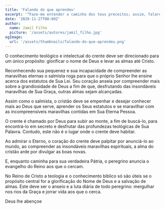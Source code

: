 ```yaml
---
title: 'Falando do que aprendeu'
excerpt: '“Faze-me entender o caminho dos teus preceitos; assim, falarei das tuas maravilhas” – Salmo 119.27'
date: '2020-11-27T08:00Z'
author:
  name: Jamil Filho
  picture: '/assets/autores/jamil_filho.jpg'
ogImage:
  url: '/assets/thumbnails/falando-do-que-aprendeu.png'
---
```


O conhecimento teológico e intelectual do crente deve ser direcionado para um único propósito: glorificar o nome de Deus e levar as almas até Cristo.

Reconhecendo sua pequenez e sua incapacidade de compreender as maravilhas eternas o salmista roga para que o próprio Senhor lhe ensine acerca dos estatutos de Sua Lei. Seu coração anseia por compreender mais sobre a grandiosidade de Deus a fim de que, desfrutando das insondáveis maravilhas de Sua Graça, outras almas sejam alcançadas.

Assim como o salmista, o cristão deve se empenhar e desejar conhecer mais ao Deus que serve, aprender os Seus estatutos e se maravilhar com as incompreensíveis maravilhas contidas em Sua Eterna Pessoa.

O crente é chamado por Deus para subir ao monte, a fim de buscá-lo, para encontrá-lo em secreto e desfrutar das profundezas teológicas de Sua Palavra. Contudo, este não é o lugar onde o crente deve habitar.

Ao admirar o Eterno, o coração do crente deve palpitar por anunciá-lo ao mundo, ao compreender as insondáveis maravilhas espirituais, a alma do cristão arde por divulgar as boas novas.

E, enquanto caminha para sua verdadeira Pátria, o peregrino anuncia o evangelho do Reino aos que o cercam.

No Reino de Cristo a teologia e o conhecimento bíblico só são úteis se o propósito central for a glorificação do Nome de Deus e a salvação de almas. Este deve ser o anseio e a luta diária de todo peregrino: mergulhar nos rios da Graça e jorrar vida aos que o cerca.

Deus lhe abençoe